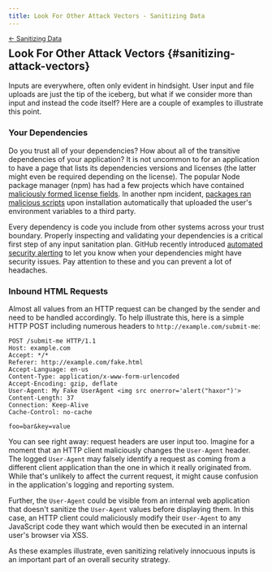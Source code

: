 ```yaml
---
title: Look For Other Attack Vectors - Sanitizing Data
---
```


<div style="font-size: 0.9em; margin-bottom: -20px;"><a href="/books/api-security/sanitizing/">&larr; Sanitizing Data</a></div>

## Look For Other Attack Vectors {#sanitizing-attack-vectors}

Inputs are everywhere, often only evident in hindsight. User input and file uploads are just the tip of the iceberg, but what if we consider more than input and instead the code itself? Here are a couple of examples to illustrate this point.

### Your Dependencies

Do you trust all of your dependencies? How about all of the transitive dependencies of your application? It is not uncommon to for an application to have a page that lists its dependencies versions and licenses (the latter might even be required depending on the license). The popular Node package manager (npm) has had a few projects which have contained [maliciously formed license fields](https://blog.npmjs.org/post/80277229932/newly-paranoid-maintainers). In another npm incident, [packages ran malicious scripts](https://iamakulov.com/notes/npm-malicious-packages/) upon installation automatically that uploaded the user's environment variables to a third party.

Every dependency is code you include from other systems across your trust boundary. Properly inspecting and validating your dependencies is a critical first step of any input sanitation plan. GitHub recently introduced [automated security alerting](https://blog.github.com/2017-11-16-introducing-security-alerts-on-github/) to let you know when your dependencies might have security issues. Pay attention to these and you can prevent a lot of headaches.

### Inbound HTML Requests

Almost all values from an HTTP request can be changed by the sender and need to be handled accordingly. To help illustrate this, here is a simple HTTP POST including numerous headers to `http://example.com/submit-me`:

```http
POST /submit-me HTTP/1.1
Host: example.com
Accept: */*
Referer: http://example.com/fake.html
Accept-Language: en-us
Content-Type: application/x-www-form-urlencoded
Accept-Encoding: gzip, deflate
User-Agent: My Fake UserAgent <img src onerror='alert("haxor")'>
Content-Length: 37
Connection: Keep-Alive
Cache-Control: no-cache

foo=bar&key=value
```

You can see right away: request headers are user input too.  Imagine for a moment that an HTTP client maliciously changes the `User-Agent` header. The logged `User-Agent` may falsely identify a request as coming from a different client application than the one in which it really originated from. While that's unlikely to affect the current request, it might cause confusion in the application's logging and reporting system.

Further, the `User-Agent` could be visible from an internal web application that doesn't sanitize the `User-Agent` values before displaying them. In this case, an HTTP client could maliciously modify their `User-Agent` to any JavaScript code they want which would then be executed in an internal user's browser via XSS.

As these examples illustrate, even sanitizing relatively innocuous inputs is an important part of an overall security strategy.
